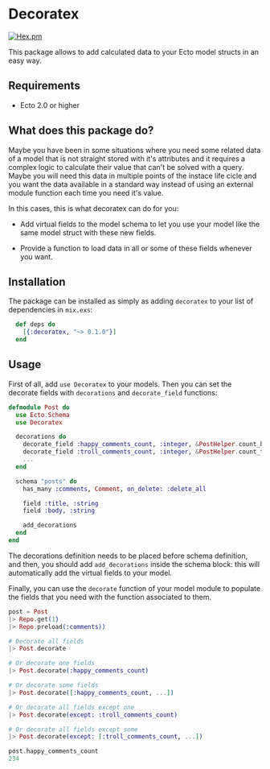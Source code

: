 # Decoratex

[![Hex.pm](https://img.shields.io/hexpm/dt/decoratex.svg?maxAge=2592000&style=flat-square)](https://hex.pm/packages/decoratex)

This package allows to add calculated data to your Ecto model structs in an easy way.

## Requirements

- Ecto 2.0 or higher

## What does this package do?

  Maybe you have been in some situations where you need some related data of a model that is not straight stored with it's attributes and it requires a complex logic to calculate their value that can't be solved with a query. Maybe you will need this data in multiple points of the instace life cicle and you want the data available in a standard way instead of using an external module function each time you need it's value.

  In this cases, this is what decoratex can do for you:

  * Add virtual fields to the model schema to let you use your model like the same model struct with these new fields.

  * Provide a function to load data in all or some of these fields whenever you want.

## Installation

The package can be installed as simply as adding `decoratex` to your list of dependencies in `mix.exs`:

```elixir
  def deps do
    [{:decoratex, "~> 0.1.0"}]
  end
```

## Usage

First of all, add `use Decoratex` to your models. Then you can set the decorate fields with `decorations` and `decorate_field` functions:

```elixir
defmodule Post do
  use Ecto.Schema
  use Decoratex

  decorations do
    decorate_field :happy_comments_count, :integer, &PostHelper.count_happy_comments/1
    decorate_field :troll_comments_count, :integer, &PostHelper.count_troll_comments/1
    ...
  end

  schema "posts" do
    has_many :comments, Comment, on_delete: :delete_all

    field :title, :string
    field :body, :string

    add_decorations
  end
end
```

The decorations definition needs to be placed before schema definition, and then, you should add `add_decorations` inside the schema block: this will automatically add the virtual fields to your model.

Finally, you can use the `decorate` function of your model module to populate the fields that you need with the function associated to them.

```elixir
post = Post
|> Repo.get(1)
|> Repo.preload(:comments))

# Decorate all fields
|> Post.decorate

# Or decorate one fields
|> Post.decorate(:happy_comments_count)

# Or decorate some fields
|> Post.decorate([:happy_comments_count, ...])

# Or decorate all fields except one
|> Post.decorate(except: :troll_comments_count)

# Or decorate all fields except some
|> Post.decorate(except: [:troll_comments_count, ...])

post.happy_comments_count
234
```
